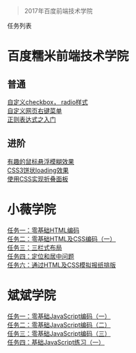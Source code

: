 > 2017年百度前端技术学院  


任务列表  

# 百度糯米前端技术学院

## 普通  
[自定义checkbox， radio样式](http://cybbin.com/baidu-ife-2017-Cyb/ife_nuomi/task1.html)  
[自定义网页右键菜单](http://cybbin.com/baidu-ife-2017-Cyb/ife_nuomi/task2.html)  
[正则表达式之入门](http://cybbin.com/baidu-ife-2017-Cyb/ife_nuomi/task3.html)  

## 进阶  
[有趣的鼠标悬浮模糊效果](http://cybbin.com/baidu-ife-2017-Cyb/ife_nuomi/task4.html)  
[CSS3饼状loading效果](http://cybbin.com/baidu-ife-2017-Cyb/ife_nuomi/task5.html)  
[使用CSS实现折叠面板](http://cybbin.com/baidu-ife-2017-Cyb/ife_nuomi/task6.html)  

# 小薇学院  

[任务一：零基础HTML编码](http://cybbin.com/baidu-ife-2017-Cyb/ife_xiaowei/task1.html)  
[任务二：零基础HTML及CSS编码（一）](http://cybbin.com/baidu-ife-2017-Cyb/ife_xiaowei/task2.html)  
[任务三：三栏式布局](http://cybbin.com/baidu-ife-2017-Cyb/ife_xiaowei/task3.html)  
[任务四：定位和居中问题](http://cybbin.com/baidu-ife-2017-Cyb/ife_xiaowei/task4.html)  
[任务六：通过HTML及CSS模拟报纸排版](http://cybbin.com/baidu-ife-2017-Cyb/ife_xiaowei/task6.html)  

# 斌斌学院  

[任务一：零基础JavaScript编码（一）](http://cybbin.com/baidu-ife-2017-Cyb/ife_binbin/task1.html)  
[任务二：零基础JavaScript编码（二）](http://cybbin.com/baidu-ife-2017-Cyb/ife_binbin/task2.html)  
[任务三：零基础JavaScript编码（三）](http://cybbin.com/baidu-ife-2017-Cyb/ife_binbin/task3.html)  
[任务四：基础JavaScript练习（一）](http://cybbin.com/baidu-ife-2017-Cyb/ife_binbin/task4.html)  
